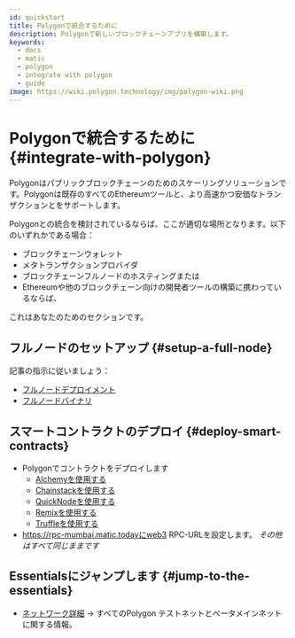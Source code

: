 ```yaml
---
id: quickstart
title: Polygonで統合するために
description: Polygonで新しいブロックチェーンアプリを構築します。
keywords:
  - docs
  - matic
  - polygon
  - integrate with polygon
  - guide
image: https://wiki.polygon.technology/img/polygon-wiki.png
---
```


# Polygonで統合するために {#integrate-with-polygon}

Polygonはパブリックブロックチェーンのためのスケーリングソリューションです。Polygonは既存のすべてのEthereumツールと、より高速かつ安価なトランザクションとをサポートします。

Polygonとの統合を検討されているならば、ここが適切な場所となります。以下のいずれかである場合：

- ブロックチェーンウォレット
- メタトランザクションプロバイダ
- ブロックチェーンフルノードのホスティングまたは
- Ethereumや他のブロックチェーン向けの開発者ツールの構築に携わっているならば、

これはあなたのためのセクションです。

## フルノードのセットアップ {#setup-a-full-node}

記事の指示に従いましょう：
* [フルノードデプロイメント](/docs/develop/network-details/full-node-deployment)
* [フルノードバイナリ](/docs/develop/network-details/full-node-binaries)

## スマートコントラクトのデプロイ {#deploy-smart-contracts}

* Polygonでコントラクトをデプロイします
    - [Alchemyを使用する](/docs/develop/alchemy)
    - [Chainstackを使用する](/docs/develop/chainstack)
    - [QuickNodeを使用する](/docs/develop/quicknode)
    - [Remixを使用する](/docs/develop/remix)
    - [Truffleを使用する](/docs/develop/truffle)
* https://rpc-mumbai.matic.todayにweb3 RPC-URLを設定します。 *その他はすべて同じままです*

## Essentialsにジャンプします {#jump-to-the-essentials}

- [ネットワーク詳細](/docs/integrate/network-detail) -> すべてのPolygon テストネットとベータメインネットに関する情報。
